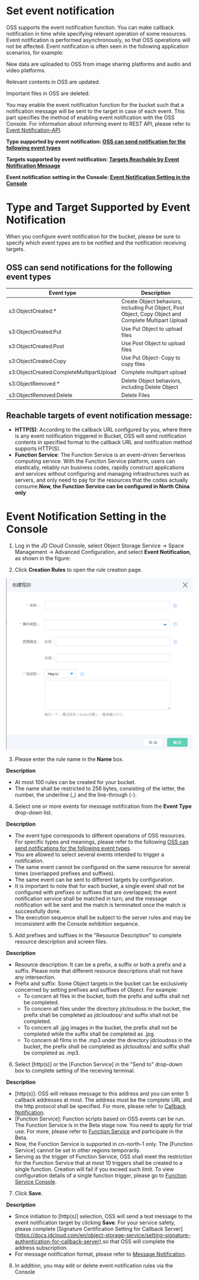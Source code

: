 # Set event notification

OSS supports the event notification function. You can make callback notification in time while specifying relevant operation of some resources. Event notification is performed asynchronously, so that OSS operations will not be affected. Event notification is often seen in the following application scenarios, for example:

New data are uploaded to OSS from image sharing platforms and audio and video platforms.

Relevant contents in OSS are updated.

Important files in OSS are deleted.

You may enable the event notification function for the bucket such that a notification message will be sent to the target in case of each event. This part specifies the method of enabling event notification with the OSS Console.
For information about informing event to REST API, please refer to [Event Notification-API](https://docs.jdcloud.com/en/object-storage-service/callback-notification-2).

 **Type supported by event notification: [OSS can send notification for the following event types](Event-Notifications-1#user-content-1)**

 **Targets supported by event notification: [Targets Reachable by Event Notification Message](Event-Notifications-1#user-content-2)**

 **Event notification setting in the Console: [Event Notification Setting in the Console](Event-Notifications-1#user-content-3)**


# Type and Target Supported by Event Notification

When you configure event notification for the bucket, please be sure to specify which event types are to be notified and the notification receiving targets.

<div id="user-content-1"></div>

## OSS can send notifications for the following event types

Event type|Description
---|---
s3:ObjectCreated:* |Create Object behaviors, including Put Object, Post Object, Copy Object and Complete Multipart Upload
s3:ObjectCreated:Put |Use Put Object to upload files
s3:ObjectCreated:Post |Use Post Object to upload files
s3:ObjectCreated:Copy |Use Put Object-Copy to copy files
s3:ObjectCreated:CompleteMultipartUpload |Complete multipart upload
s3:ObjectRemoved:* |Delete Object behaviors, including Delete Object
s3:ObjectRemoved:Delete |Delete Files

<div id="user-content-1"></div>

## Reachable targets of event notification message:

*  **HTTP(S)**: According to the callback URL configured by you, where there is any event notification triggered in Bucket, OSS will send notification contents in specified format to the callback URL and notification method supports HTTP(S).
*  **Function Service**: The Function Service is an event-driven Serverless computing service. With the Function Service platform, users can elastically, reliably run business codes, rapidly construct applications and services without configuring and managing infrastructures such as servers, and only need to pay for the resources that the codes actually consume.**Now, the Function Service can be configured in North China only**

<div id="user-content-3"></div>

# Event Notification Setting in the Console

1. Log in the JD Cloud Console, select Object Storage Service -> Space Management -> Advanced Configuration, and select **Event Notification**, as shown in the figure:

2. Click **Creation Rules** to open the rule creation page.

 ![事件通知](../../../../image/Object-Storage-Service/OSS-149.png)

3. Please enter the rule name in the **Name** box.

 **Description**

 * At most 100 rules can be created for your bucket.
 * The name shall be restricted to 256 bytes, consisting of the letter, the number, the underline (_) and the line-through (-).

4. Select one or more events for message notification from the **Event Type** drop-down list.

**Description**

* The event type corresponds to different operations of OSS resources. For specific types and meanings, please refer to the following [OSS can send notifications for the following event types](Event-Notifications-1#user-content-1).
* You are allowed to select several events intended to trigger a notification.
* The same event cannot be configured on the same resource for several times (overlapped prefixes and suffixes).
* The same event can be sent to different targets by configuration.
* It is important to note that for each bucket, a single event shall not be configured with prefixes or suffixes that are overlapped; the event notification service shall be matched in turn; and the message notification will be sent and the match is terminated once the match is successfully done.
* The execution sequence shall be subject to the server rules and may be inconsistent with the Console exhibition sequence.

5. Add prefixes and suffixes in the "Resource Description" to complete resource description and screen files.

**Description**

* Resource description: It can be a prefix, a suffix or both a prefix and a suffix. Please note that different resource descriptions shall not have any intersection.
* Prefix and suffix: Some Object targets in the bucket can be exclusively concerned by setting prefixes and suffixes of Object.
      For example:
   -  To concern all files in the bucket, both the prefix and suffix shall not be completed.
   -  To concern all files under the directory jdcloudoss in the bucket, the prefix shall be completed as jdcloudoss/ and suffix shall not be completed.
   -  To concern all .jpg images in the bucket, the prefix shall not be completed while the suffix shall be completed as .jpg.
   -  To concern all films in the .mp3 under the directory jdcloudoss in the bucket, the prefix shall be completed as jdcloudoss/ and suffix shall be completed as .mp3.
  

 6. Select [http(s)] or the [Function Service] in the "Send to" drop-down box to complete setting of the receiving terminal.

**Description**

* [http(s)]: OSS will release message to this address and you can enter 5 callback addresses at most. The address must be the complete URL and the http protocol shall be specified. For more, please refer to [Callback Notification](https://docs.jdcloud.com/en/object-storage-service/callback-notification-2).
* [Function Service]: Function scripts based on OSS events can be run. The Function Service is in the Beta stage now. You need to apply for trial use. For more, please refer to [Function Service](https://www.jdcloud.com/en/products/function-service) and participate in the Beta.
*  Now, the Function Service is supported in cn-north-1 only. The [Function Service] cannot be set in other regions temporarily.
*  Serving as the trigger of Function Service, OSS shall meet the restriction for the Function Service that at most 10 triggers shall be created to a single function. Creation will fail if you exceed such limit. To view configuration details of a single function trigger, please go to [Function Service Console](https://function-console.jdcloud.com/services).

7. Click **Save**.

**Description**

*  Since initiation to [http(s)] selection, OSS will send a test message to the event notification target by clicking **Save**. For your service safety, please complete [Signature Certification Setting for Callback Server]
(https://docs.jdcloud.com/en/object-storage-service/setting-signature-authentication-for-callback-server),so that OSS will complete the address subscription.
*  For message notification format, please refer to [Message Notification](https://docs.jdcloud.com/en/object-storage-service/callback-notification-2).

8. In addition, you may edit or delete event notification rules via the Console


